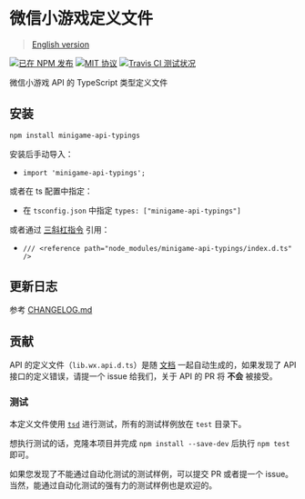 # 微信小游戏定义文件

> [English version](./README-en.md)

[![已在 NPM 发布](https://img.shields.io/npm/v/minigame-api-typings.svg?style=flat)](https://www.npmjs.com/package/minigame-api-typings)
[![MIT 协议](https://img.shields.io/github/license/wechat-miniprogram/minigame-api-typings.svg)](https://github.com/wechat-miniprogram/minigame-api-typings)
[![Travis CI 测试状况](https://travis-ci.org/wechat-miniprogram/minigame-api-typings.svg?branch=master)](https://travis-ci.org/wechat-miniprogram/minigame-api-typings)

微信小游戏 API 的 TypeScript 类型定义文件

## 安装

```bash
npm install minigame-api-typings
```
安装后手动导入：
- `import 'minigame-api-typings';`

或者在 ts 配置中指定：
- 在 `tsconfig.json` 中指定 `types: ["minigame-api-typings"]`

或者通过 [三斜杠指令](https://www.tslang.cn/docs/handbook/triple-slash-directives.html) 引用：
- `/// <reference path="node_modules/minigame-api-typings/index.d.ts" />`

## 更新日志

参考 [CHANGELOG.md](https://github.com/wechat-miniprogram/minigame-api-typings/blob/master/CHANGELOG.md)

## 贡献

API 的定义文件（`lib.wx.api.d.ts`）是随 [文档](https://developers.weixin.qq.com/minigame/dev/api/) 一起自动生成的，如果发现了 API 接口的定义错误，请提一个 issue 给我们，关于 API 的 PR 将 __不会__ 被接受。

### 测试

本定义文件使用 [`tsd`](https://github.com/SamVerschueren/tsd) 进行测试，所有的测试样例放在 `test` 目录下。

想执行测试的话，克隆本项目并完成 `npm install --save-dev` 后执行 `npm test` 即可。

如果您发现了不能通过自动化测试的测试样例，可以提交 PR 或者提一个 issue。当然，能通过自动化测试的强有力的测试样例也是欢迎的。
